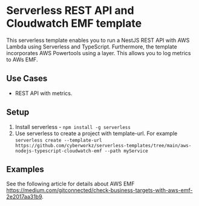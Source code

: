 <!--
title: 'AWS REST API Template with cloudwath EMF (NodeJS & Typescript)'
description: 'This template sets up an AWS Lambda with Typescript for a REST API and logging metrics to AWs EMF'
platform: AWS
language: TypeScript
authorLink: 'https://github.com/cyberworkz/serverless-templates'
authorName: 'Haiko van der Schaaf'
-->
# Serverless REST API and Cloudwatch EMF template

This serverless template enables you to run a NestJS REST API with AWS Lambda using Serverless and TypeScript. Furthermore, the template incorporates AWS Powertools using a layer. This allows you to log metrics to AWs EMF.

## Use Cases
- REST API with metrics.

## Setup
1. Install serverless - ```npm install -g serverless```
2. Use serverless to create a project with template-url. For example
   ```serverless create --template-url https://github.com/cyberworkz/serverless-templates/tree/main/aws-nodejs-typescript-cloudwatch-emf --path myService```
   

## Examples
See the following article for details about AWS EMF https://medium.com/gitconnected/check-business-targets-with-aws-emf-2e2017aa31b9.


